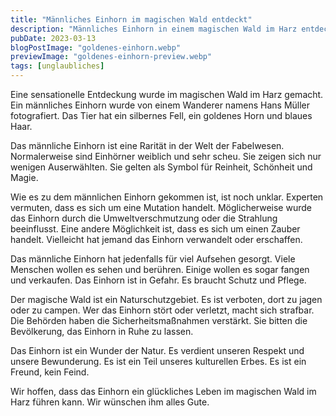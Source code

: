 ```yaml
---
title: "Männliches Einhorn im magischen Wald entdeckt"
description: "Männliches Einhorn in einem magischen Wald im Harz entdeckt"
pubDate: 2023-03-13
blogPostImage: "goldenes-einhorn.webp"
previewImage: "goldenes-einhorn-preview.webp"
tags: [unglaubliches]
---
```


Eine sensationelle Entdeckung wurde im magischen Wald im Harz gemacht. Ein männliches Einhorn wurde von einem Wanderer namens Hans Müller fotografiert. Das Tier hat ein silbernes Fell, ein goldenes Horn und blaues Haar.

Das männliche Einhorn ist eine Rarität in der Welt der Fabelwesen. Normalerweise sind Einhörner weiblich und sehr scheu. Sie zeigen sich nur wenigen Auserwählten. Sie gelten als Symbol für Reinheit, Schönheit und Magie.

Wie es zu dem männlichen Einhorn gekommen ist, ist noch unklar. Experten vermuten, dass es sich um eine Mutation handelt. Möglicherweise wurde das Einhorn durch die Umweltverschmutzung oder die Strahlung beeinflusst. Eine andere Möglichkeit ist, dass es sich um einen Zauber handelt. Vielleicht hat jemand das Einhorn verwandelt oder erschaffen.

Das männliche Einhorn hat jedenfalls für viel Aufsehen gesorgt. Viele Menschen wollen es sehen und berühren. Einige wollen es sogar fangen und verkaufen. Das Einhorn ist in Gefahr. Es braucht Schutz und Pflege.

Der magische Wald ist ein Naturschutzgebiet. Es ist verboten, dort zu jagen oder zu campen. Wer das Einhorn stört oder verletzt, macht sich strafbar. Die Behörden haben die Sicherheitsmaßnahmen verstärkt. Sie bitten die Bevölkerung, das Einhorn in Ruhe zu lassen.

Das Einhorn ist ein Wunder der Natur. Es verdient unseren Respekt und unsere Bewunderung. Es ist ein Teil unseres kulturellen Erbes. Es ist ein Freund, kein Feind.

Wir hoffen, dass das Einhorn ein glückliches Leben im magischen Wald im Harz führen kann. Wir wünschen ihm alles Gute.
